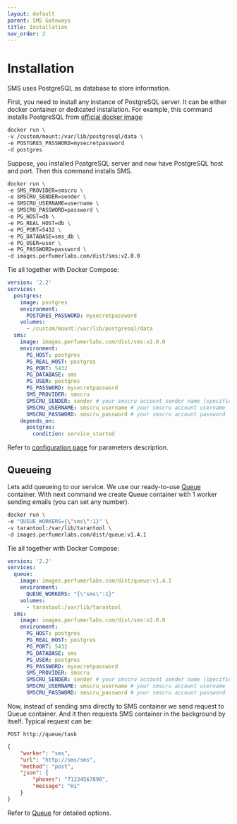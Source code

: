 ```yaml
---
layout: default
parent: SMS Gateways
title: Installation
nav_order: 2
---
```


Installation
============

SMS uses PostgreSQL as database to store information.

First, you need to install any instance of PostgreSQL server. It can be either docker container or dedicated installation.
For example, this command installs PostgreSQL from [official docker image](https://hub.docker.com/_/postgres):

```bash
docker run \
-v /custom/mount:/var/lib/postgresql/data \
-e POSTGRES_PASSWORD=mysecretpassword
-d postgres
```

Suppose, you installed PostgreSQL server and now have PostgreSQL host and port. Then this command installs SMS.

```bash
docker run \
-e SMS_PROVIDER=smscru \
-e SMSCRU_SENDER=sender \
-e SMSCRU_USERNAME=username \
-e SMSCRU_PASSWORD=password \
-e PG_HOST=db \
-e PG_REAL_HOST=db \
-e PG_PORT=5432 \
-e PG_DATABASE=sms_db \
-e PG_USER=user \
-e PG_PASSWORD=password \
-d images.perfumerlabs.com/dist/sms:v2.0.0
```

Tie all together with Docker Compose:

```yml
version: '2.2'
services:
  postgres:
    image: postgres
    environment:
      POSTGRES_PASSWORD: mysecretpassword
    volumes:
      - /custom/mount:/var/lib/postgresql/data
  sms:
    image: images.perfumerlabs.com/dist/sms:v2.0.0
    environment:
      PG_HOST: postgres
      PG_REAL_HOST: postgres
      PG_PORT: 5432
      PG_DATABASE: sms
      PG_USER: postgres
      PG_PASSWORD: mysecretpassword
      SMS_PROVIDER: smscru
      SMSCRU_SENDER: sender # your smscru account sender name (specified in their cabinet)
      SMSCRU_USERNAME: smscru_username # your smscru account username
      SMSCRU_PASSWORD: smscru_password # your smscru account password
    depends_on:
      postgres:
        condition: service_started
```

Refer to [configuration page](/images/sms/config) for parameters description.

Queueing
--------

Lets add queueing to our service. We use our ready-to-use [Queue](/images/queue) container.
With next command we create Queue container with 1 worker sending emails (you can set any number).

```bash
docker run \
-e "QUEUE_WORKERS={\"sms\":1}" \
-v tarantool:/var/lib/tarantool \
-d images.perfumerlabs.com/dist/queue:v1.4.1
```

Tie all together with Docker Compose:

```yml
version: '2.2'
services:
  queue:
    image: images.perfumerlabs.com/dist/queue:v1.4.1
    environment:
      QUEUE_WORKERS: "{\"sms\":1}"
    volumes:
      - tarantool:/var/lib/tarantool
  sms:
    image: images.perfumerlabs.com/dist/sms:v2.0.0
    environment:
      PG_HOST: postgres
      PG_REAL_HOST: postgres
      PG_PORT: 5432
      PG_DATABASE: sms
      PG_USER: postgres
      PG_PASSWORD: mysecretpassword
      SMS_PROVIDER: smscru
      SMSCRU_SENDER: sender # your smscru account sender name (specified in their cabinet)
      SMSCRU_USERNAME: smscru_username # your smscru account username
      SMSCRU_PASSWORD: smscru_password # your smscru account password
```

Now, instead of sending sms directly to SMS container we send request to Queue container.
And it then requests SMS container in the background by itself.
Typical request can be:

```
POST http://queue/task
```

```json
{
    "worker": "sms",
    "url": "http://sms/sms",
    "method": "post",
    "json": {
        "phones": "71234567890",
        "message": "Hi"
    }
}
```

Refer to [Queue](/images/queue) for detailed options.
